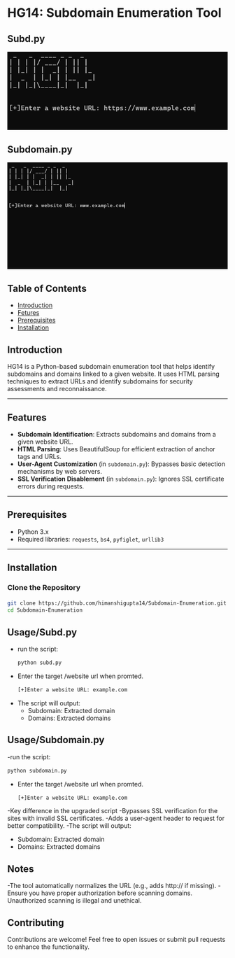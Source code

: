 # HG14: Subdomain Enumeration Tool
## Subd.py
![Subdomain-Enumeration](picture.png)
## Subdomain.py
![Subdomain-Enumeration](picture2.png)

## Table of Contents
- [Introduction](#introduction)
- [Fetures](#features)
- [Prerequisites](#prerequisites)
- [Installation](#installation)

## Introduction 
HG14 is a Python-based subdomain enumeration tool that helps identify subdomains and domains linked to a given website. It uses HTML parsing techniques to extract URLs and identify subdomains for security assessments and reconnaissance.

---

## Features

- **Subdomain Identification**: Extracts subdomains and domains from a given website URL.
- **HTML Parsing**: Uses BeautifulSoup for efficient extraction of anchor tags and URLs.
- **User-Agent Customization** (in `subdomain.py`): Bypasses basic detection mechanisms by web servers.
- **SSL Verification Disablement** (in `subdomain.py`): Ignores SSL certificate errors during requests.

---

## Prerequisites

- Python 3.x
- Required libraries: `requests`, `bs4`, `pyfiglet`, `urllib3`

---

## Installation

### Clone the Repository

```bash
git clone https://github.com/himanshigupta14/Subdomain-Enumeration.git
cd Subdomain-Enumeration
```
## Usage/Subd.py
- run the script:
  ```bash
  python subd.py
- Enter the target /website url when promted.
  ```bash
  [+]Enter a website URL: example.com
  ```
- The script will output:
    - Subdomain: Extracted domain 
    - Domains: Extracted domains
## Usage/Subdomain.py
-run the script:
  ```bash
  python subdomain.py
  ```
- Enter the target /website url when promted.
  ```bash
  [+]Enter a website URL: example.com
  ```
-Key difference in the upgraded script
  -Bypasses SSL verification for the sites with invalid SSL certificates.
  -Adds a user-agent header to request for better compatibility.
-The script will output:
  - Subdomain: Extracted domain 
  - Domains: Extracted domains
## Notes
-The tool automatically normalizes the URL (e.g., adds http:// if missing).
-Ensure you have proper authorization before scanning domains. Unauthorized scanning is illegal and unethical.

## Contributing
Contributions are welcome! Feel free to open issues or submit pull requests to enhance the functionality.
